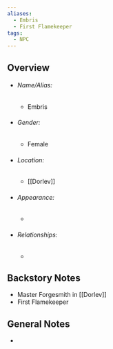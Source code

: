 ```yaml
---
aliases:
  - Embris
  - First Flamekeeper
tags:
  - NPC
---
```

## Overview
- ###### Name/Alias:  
	- Embris
- ###### Gender: 
	- Female
- ###### Location: 
	- [[Dorlev]]
- ###### Appearance:
	- 
- ###### Relationships: 
	- 



## Backstory Notes

- Master Forgesmith in [[Dorlev]]
- First Flamekeeper




## General Notes

- 
